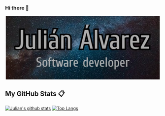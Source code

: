 ### Hi there 👋

<p align='center'>
  <img src="https://github.com/julianalvarezcaro/julianalvarezcaro/blob/main/asFina.jpg?raw=true" width="500" alt="Julián banner">
</p>

## My GitHub Stats 📋
<p align='center'>
 
  [![Julian's github stats](https://github-readme-stats.vercel.app/api?username=julianalvarezcaro&show_icons=true&theme=tokyonight)](https://github.com/anuraghazra/github-readme-stats)
  [![Top Langs](https://github-readme-stats.vercel.app/api/top-langs/?username=julianalvarezcaro&show_icons=true&theme=tokyonight)](https://github.com/anuraghazra/github-readme-stats)
  </p>


<!--
**julianalvarezcaro/julianalvarezcaro** is a ✨ _special_ ✨ repository because its `README.md` (this file) appears on your GitHub profile.

Here are some ideas to get you started:

- 🔭 I’m currently working on ...
- 🌱 I’m currently learning ...
- 👯 I’m looking to collaborate on ...
- 🤔 I’m looking for help with ...
- 💬 Ask me about ...
- 📫 How to reach me: ...
- 😄 Pronouns: ...
- ⚡ Fun fact: ...
-->
